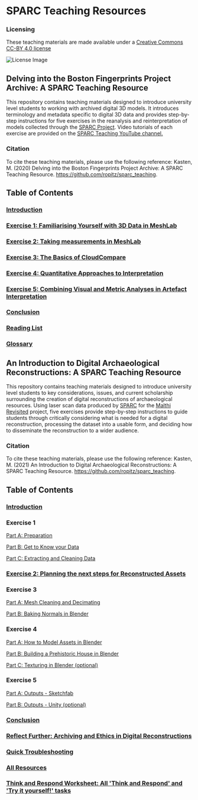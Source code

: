 # SPARC Teaching Resources
### Licensing
These teaching materials are made available under a [Creative Commons CC-BY 4.0 license](https://creativecommons.org/licenses/by/4.0/)

![License Image](https://mirrors.creativecommons.org/presskit/buttons/88x31/png/by.png)

## Delving into the Boston Fingerprints Project Archive: A SPARC Teaching Resource

This repository contains teaching materials designed to introduce university level students to working with archived digital 3D models. It introduces terminology and metadata specific to digital 3D data and provides step-by-step instructions for five exercises in the reanalysis and reinterpretation of models collected through the [SPARC Project](https://sparc.cast.uark.edu/). Video tutorials of each exercise are provided on the [SPARC Teaching YouTube channel.](https://www.youtube.com/channel/UCp3iM6q1K7K77VTb0GoEl-Q/featured)

### Citation
To cite these teaching materials, please use the following reference: Kasten, M. (2020) Delving into the Boston Fingerprints Project Archive: A SPARC Teaching Resource. https://github.com/ropitz/sparc_teaching.

## Table of Contents
### [Introduction](/introfinalbp.md)

### [Exercise 1: Familiarising Yourself with 3D Data in MeshLab](/exercise1final.md)

### [Exercise 2: Taking measurements in MeshLab](/exercise2final.md)

### [Exercise 3: The Basics of CloudCompare](/exercise3final.md)

### [Exercise 4: Quantitative Approaches to Interpretation](/exercise4final.md)

### [Exercise 5: Combining Visual and Metric Analyses in Artefact Interpretation](/exercise5final.md)

### [Conclusion](/conclusion.md)

### [Reading List](/readinglist.md)

### [Glossary](/glossary.md)

## An Introduction to Digital Archaeological Reconstructions: A SPARC Teaching Resource
This repository contains teaching materials designed to introduce university level students to key considerations, issues, and current scholarship surrounding the creation of digital reconstructions of archaeological resources. Using laser scan data produced by [SPARC](https://sparc.cast.uark.edu/) for the [Malthi Revisited](https://www.sia.gr/en/articles.php?tid=140&page=1) project, five exercises provide step-by-step instructions to guide students through critically considering what is needed for a digital reconstruction, processing the dataset into a usable form, and deciding how to disseminate the reconstruction to a wider audience. 

### Citation
To cite these teaching materials, please use the following reference: Kasten, M. (2021) An Introduction to Digital Archaeological Reconstructions: A SPARC Teaching Resource. https://github.com/ropitz/sparc_teaching.

## Table of Contents
### [Introduction](/IntroILO.md)
### Exercise 1
[Part A: Preparation](/Malthi_Exercise1.md)

[Part B: Get to Know your Data](/Malthi_Exercise1_B.md)

[Part C: Extracting and Cleaning Data](/Malthi_Exercise1_C.md)

### [Exercise 2: Planning the next steps for Reconstructed Assets](/Malthi_Exercise2.md)

### Exercise 3
[Part A: Mesh Cleaning and Decimating](/Malthi_Exercise3.md)

[Part B: Baking Normals in Blender](/Malthi_Exercise3_B.md)

### Exercise 4
[Part A: How to Model Assets in Blender](/Malthi_Exercise4.md)

[Part B: Building a Prehistoric House in Blender](/Malthi_Exercise4_B.md)

[Part C: Texturing in Blender (optional)](/Malthi_Exercise4_C.md)

### Exercise 5
[Part A: Outputs - Sketchfab](/Malthi_Exercise5.md)

[Part B: Outputs - Unity (optional)](/Malthi_Exercise5_B.md)

### [Conclusion](/Malthi_Conclusion.md)

### [Reflect Further: Archiving and Ethics in Digital Reconstructions](/Malthi_ReflectFurther_archive.md)

### [Quick Troubleshooting](/Malthi_QuickTroubleshooting.md)

### [All Resources](/allresources.md)

### [Think and Respond Worksheet: All 'Think and Respond' and 'Try it yourself!' tasks](/thinkandrespondworksheet.md)
